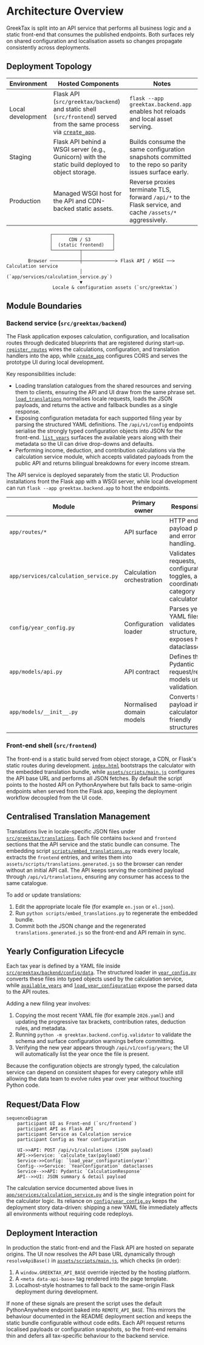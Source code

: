 # Architecture Overview

GreekTax is split into an API service that performs all business logic and a
static front-end that consumes the published endpoints. Both surfaces rely on
shared configuration and localisation assets so changes propagate consistently
across deployments.

## Deployment Topology

| Environment | Hosted Components | Notes |
| --- | --- | --- |
| Local development | Flask API (`src/greektax/backend`) and static shell (`src/frontend`) served from the same process via [`create_app`](../src/greektax/backend/app/__init__.py). | `flask --app greektax.backend.app` enables hot reloads and local asset serving. |
| Staging | Flask API behind a WSGI server (e.g., Gunicorn) with the static build deployed to object storage. | Builds consume the same configuration snapshots committed to the repo so parity issues surface early. |
| Production | Managed WSGI host for the API and CDN-backed static assets. | Reverse proxies terminate TLS, forward `/api/*` to the Flask service, and cache `/assets/*` aggressively. |

```
                ┌──────────────────────┐
                │      CDN / S3        │
                │  (static frontend)   │
                └──────────┬───────────┘
                           │
        Browser ───────────┼────────────> Flask API / WSGI ──> Calculation service
                           │                                  (`app/services/calculation_service.py`)
                           ▼
                 Locale & configuration assets (`src/greektax`)
```

## Module Boundaries

### Backend service (`src/greektax/backend`)

The Flask application exposes calculation, configuration, and localisation
routes through dedicated blueprints that are registered during start-up.
[`register_routes`](../src/greektax/backend/app/routes/__init__.py) wires the
calculations, configuration, and translation handlers into the app, while
[`create_app`](../src/greektax/backend/app/__init__.py) configures CORS and
serves the prototype UI during local development.

Key responsibilities include:

- Loading translation catalogues from the shared resources and serving them to
  clients, ensuring the API and UI draw from the same phrase set.
  [`load_translations`](../src/greektax/backend/app/localization/catalog.py)
  normalises locale requests, loads the JSON payloads, and returns the active and
  fallback bundles as a single response.
- Exposing configuration metadata for each supported filing year by parsing the
  structured YAML definitions. The `/api/v1/config` endpoints serialise the
  strongly typed configuration objects into JSON for the front-end.
  [`list_years`](../src/greektax/backend/app/routes/config.py) surfaces the
  available years along with their metadata so the UI can drive drop-downs and
  defaults.
- Performing income, deduction, and contribution calculations via the
  calculation service module, which accepts validated payloads from the public
  API and returns bilingual breakdowns for every income stream.

The API service is deployed separately from the static UI. Production
installations front the Flask app with a WSGI server, while local development can
run `flask --app greektax.backend.app` to host the endpoints.

| Module | Primary owner | Responsibilities |
| --- | --- | --- |
| `app/routes/*` | API surface | HTTP endpoints, payload parsing, and error handling. |
| `app/services/calculation_service.py` | Calculation orchestration | Validates requests, merges configuration toggles, and coordinates category calculators. |
| `config/year_config.py` | Configuration loader | Parses year YAML files, validates structure, and exposes helper dataclasses. |
| `app/models/api.py` | API contract | Defines the Pydantic request/response models used for validation. |
| `app/models/__init__.py` | Normalised domain models | Converts the API payload into calculator-friendly structures. |

### Front-end shell (`src/frontend`)

The front-end is a static build served from object storage, a CDN, or Flask's
static routes during development. [`index.html`](../src/frontend/index.html)
bootstraps the calculator with the embedded translation bundle, while
[`assets/scripts/main.js`](../src/frontend/assets/scripts/main.js) configures the
API base URL and performs all JSON fetches. By default the script points to the
hosted API on PythonAnywhere but falls back to same-origin endpoints when served
from the Flask app, keeping the deployment workflow decoupled from the UI code.

## Centralised Translation Management

Translations live in locale-specific JSON files under
[`src/greektax/translations`](../src/greektax/translations). Each file contains
`backend` and `frontend` sections that the API service and the static bundle can
consume. The embedding script
[`scripts/embed_translations.py`](../scripts/embed_translations.py) reads every
locale, extracts the `frontend` entries, and writes them into
`assets/scripts/translations.generated.js` so the browser can render without an
initial API call. The API keeps serving the combined payload through
`/api/v1/translations`, ensuring any consumer has access to the same catalogue.

To add or update translations:

1. Edit the appropriate locale file (for example `en.json` or `el.json`).
2. Run `python scripts/embed_translations.py` to regenerate the embedded bundle.
3. Commit both the JSON change and the regenerated `translations.generated.js`
   so the front-end and API remain in sync.

## Yearly Configuration Lifecycle

Each tax year is defined by a YAML file inside
[`src/greektax/backend/config/data`](../src/greektax/backend/config/data). The
structured loader in
[`year_config.py`](../src/greektax/backend/config/year_config.py) converts these
files into typed objects used by the calculation service, while
[`available_years`](../src/greektax/backend/config/year_config.py) and
[`load_year_configuration`](../src/greektax/backend/config/year_config.py)
expose the parsed data to the API routes.

Adding a new filing year involves:

1. Copying the most recent YAML file (for example `2026.yaml`) and updating the
   progressive tax brackets, contribution rates, deduction rules, and metadata.
2. Running `python -m greektax.backend.config.validator` to validate the schema
   and surface configuration warnings before committing.
3. Verifying the new year appears through `/api/v1/config/years`; the UI will
   automatically list the year once the file is present.

Because the configuration objects are strongly typed, the calculation service
can depend on consistent shapes for every category while still allowing the data
team to evolve rules year over year without touching Python code.

## Request/Data Flow

```mermaid
sequenceDiagram
    participant UI as Front-end (`src/frontend`)
    participant API as Flask API
    participant Service as Calculation service
    participant Config as Year configuration

    UI->>API: POST /api/v1/calculations (JSON payload)
    API->>Service: `calculate_tax(payload)`
    Service->>Config: `load_year_configuration(year)`
    Config-->>Service: `YearConfiguration` dataclasses
    Service-->>API: Pydantic `CalculationResponse`
    API-->>UI: JSON summary & detail payload
```

The calculation service documented above lives in
[`app/services/calculation_service.py`](../src/greektax/backend/app/services/calculation_service.py)
and is the single integration point for the calculator logic. Its reliance on
[`config/year_config.py`](../src/greektax/backend/config/year_config.py) keeps the
deployment story data-driven: shipping a new YAML file immediately affects all
environments without requiring code redeploys.

## Deployment Interaction

In production the static front-end and the Flask API are hosted on separate
origins. The UI now resolves the API base URL dynamically through
`resolveApiBase()` in [`assets/scripts/main.js`](../src/frontend/assets/scripts/main.js),
which checks (in order):

1. A `window.GREEKTAX_API_BASE` override injected by the hosting platform.
2. A `<meta data-api-base>` tag rendered into the page template.
3. Localhost-style hostnames to fall back to the same-origin Flask deployment
   during development.

If none of these signals are present the script uses the default
PythonAnywhere endpoint baked into `REMOTE_API_BASE`. This mirrors the behaviour
documented in the README deployment section and keeps the static bundle
configurable without code edits. Each API request returns localised payloads or
configuration snapshots, so the front-end remains thin and defers all
tax-specific behaviour to the backend service.
